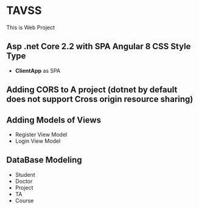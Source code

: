 # TAVSS
This is Web Project 

## Asp .net Core 2.2 with SPA Angular 8 CSS Style Type
 - __ClientApp__ as SPA
 
## Adding CORS to A project (dotnet by default does not support Cross origin resource sharing)

## Adding Models of Views 
 - Register View Model
 - Login View Model
## DataBase Modeling
 - Student 
 - Doctor
 - Project
 - TA
 - Course
 
